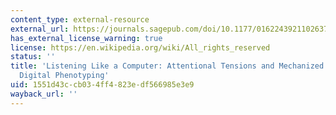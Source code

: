 ```yaml
---
content_type: external-resource
external_url: https://journals.sagepub.com/doi/10.1177/01622439211026371
has_external_license_warning: true
license: https://en.wikipedia.org/wiki/All_rights_reserved
status: ''
title: 'Listening Like a Computer: Attentional Tensions and Mechanized Care in Psychiatric
  Digital Phenotyping'
uid: 1551d43c-cb03-4ff4-823e-df566985e3e9
wayback_url: ''
---
```

